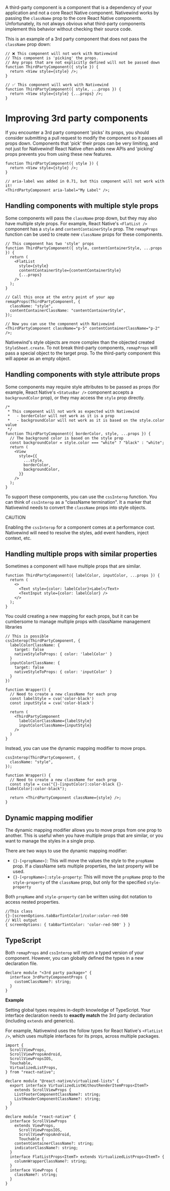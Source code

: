A third-party component is a component that is a dependency of your application and not a core React Native component. Nativewind works by passing the `className` prop to the core React Native components. Unfortunately, its not always obvious what third-party components implement this behavior without checking their source code.

This is an example of a 3rd party component that does not pass the `className` prop down:

```
// ❌ This component will not work with Nativewind
// This component is 'picking' the props.
// Any props that are not explicitly defined will not be passed down
function ThirdPartyComponent({ style }) {
  return <View style={style} />;
}
 
// ✅ This component will work with Nativewind
function ThirdPartyComponent({ style, ...props }) {
  return <View style={style} {...props} />;
}
```

# Improving 3rd party components

If you encounter a 3rd party component 'picks' its props, you should consider submitting a pull request to modify the component so it passes all props down. Components that 'pick' their props can be very limiting, and not just for Nativewind! React Native often adds new APIs and 'picking' props prevents you from using these new features.

```
function ThirdPartyComponent({ style }) {
  return <View style={style} />;
}
 
// aria-label was added in 0.71, but this component will not work with it!
<ThirdPartyComponent aria-label="My Label" />;
```

## Handling components with multiple style props

Some components will pass the `className` prop down, but they may also have multiple style props. For example, React Native's `<FlatList />` component has a `style` and `contentContainerStyle` prop. The `remapProps` function can be used to create new `className` props for these components.

```
// This component has two 'style' props
function ThirdPartyComponent({ style, contentContainerStyle, ...props }) {
  return (
    <FlatList
      style={style}
      contentContainerStyle={contentContainerStyle}
      {...props}
    />
  );
}
 
// Call this once at the entry point of your app
remapProps(ThirdPartyComponent, {
  className: "style",
  contentContainerClassName: "contentContainerStyle",
});
 
// Now you can use the component with Nativewind
<ThirdPartyComponent className="p-5" contentContainerClassName="p-2" />;
```

Nativewind's style objects are more complex than the objected created `StyleSheet.create`. To not break third-party components, `remapProps` will pass a special object to the target prop. To the third-party component this will appear as an empty object.

## Handling components with style attribute props

Some components may require style attributes to be passed as props (for example, React Native's `<StatusBar />` component accepts a `backgroundColor` prop), or they may access the `style` prop directly.

```
/*
 * This component will not work as expected with Nativewind
 *   - borderColor will not work as it is a prop
 *   - backgroundColor will not work as it is based on the style.color value
 */
function ThirdPartyComponent({ borderColor, style, ...props }) {
  // The background color is based on the style prop
  const backgroundColor = style.color === "white" ? "black" : "white";
  return (
    <View
      style={{
        ...style,
        borderColor,
        backgroundColor,
      }}
    />
  );
}
```

To support these components, you can use the `cssInterop` function. You can think of `cssInterop` as a "className termination". It a marker that Nativewind needs to convert the `className` props into style objects.

CAUTION

Enabling the `cssInterop` for a component comes at a performance cost. Nativewind will need to resolve the styles, add event handlers, inject context, etc.

## Handling multiple props with similar properties

Sometimes a component will have multiple props that are similar.

```
function ThirdPartyComponent({ labelColor, inputColor, ...props }) {
  return (
    <>
      <Text style={color: labelColor}>Label</Text>
      <TextInput style={color: labelColor} />
    </>
  );
}
```

You could creating a new mapping for each props, but it can be cumbersome to manage multiple props with className management libraries

```
// This is possible
cssInterop(ThirdPartyComponent, {
  labelColorClassName: {
    target: false
    nativeStyleToProps: { color: 'labelColor' }
  }
  inputColorClassName: {
    target: false
    nativeStyleToProps: { color: 'inputColor' }
  }
})
 
function Wrapper() {
  // Need to create a new className for each prop
  const labelStyle = cva('color-black')
  const inputStyle = cva('color-black')
 
  return (
    <ThirdPartyComponent
      labelColorClassName={labelStyle}
      inputColorClassName={inputStyle}
    />
  )
}
```

Instead, you can use the dynamic mapping modifier to move props.

```
cssInterop(ThirdPartyComponent, {
  className: "style",
});
 
function Wrapper() {
  // Need to create a new className for each prop
  const style = cva("{}-[inputColor]:color-black {}-[labelColor]:color-black");
 
  return <ThirdPartyComponent className={style} />;
}
```

## Dynamic mapping modifier

The dynamic mapping modifier allows you to move props from one prop to another. This is useful when you have multiple props that are similar, or you want to manage the styles in a single prop.

There are two ways to use the dynamic mapping modifier:

* `{}-[<propName>]`: This will move the values the style to the `propName` prop. If a className sets multiple properties, the last property will be used.
* `{}-[<propName>]:style-property`: This will move the `propName` prop to the `style-property` of the `className` prop, but only for the specified `style-property`

Both `propName` and `style-property` can be written using dot notation to access nested properties.

```
//This class
{}-[screenOptions.tabBarTintColor]/color:color-red-500
// Will output
{ screenOptions: { tabBarTintColor: 'color-red-500' } }
```

## TypeScript

Both `remapProps` and `cssInterop` will return a typed version of your component. However, you can globally defined the types in a new declaration file.

```
declare module "<3rd party package>" {
  interface 3rdPartyComponentProps {
    customClassName?: string;
  }
}
```

**Example**

Setting global types requires in-depth knowledge of TypeScript. Your interface declaration needs to **exactly match** the 3rd party declaration (including `extends` and generics).

For example, Nativewind uses the follow types for React Native's `<FlatList />`, which uses multiple interfaces for its props, across multiple packages.

```
import {
  ScrollViewProps,
  ScrollViewPropsAndroid,
  ScrollViewPropsIOS,
  Touchable,
  VirtualizedListProps,
} from "react-native";
 
declare module "@react-native/virtualized-lists" {
  export interface VirtualizedListWithoutRenderItemProps<ItemT>
    extends ScrollViewProps {
    ListFooterComponentClassName?: string;
    ListHeaderComponentClassName?: string;
  }
}
 
declare module "react-native" {
  interface ScrollViewProps
    extends ViewProps,
      ScrollViewPropsIOS,
      ScrollViewPropsAndroid,
      Touchable {
    contentContainerClassName?: string;
    indicatorClassName?: string;
  }
  interface FlatListProps<ItemT> extends VirtualizedListProps<ItemT> {
    columnWrapperClassName?: string;
  }
  interface ViewProps {
    className?: string;
  }
}
```
